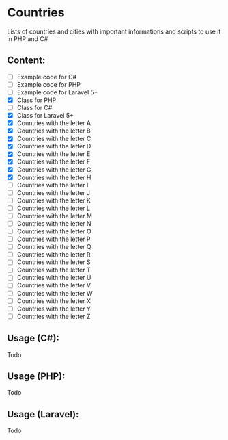 # Countries
Lists of countries and cities with important informations and scripts to use it in PHP and C#

## Content:
- [ ] Example code for C#
- [ ] Example code for PHP
- [ ] Example code for Laravel 5+
- [x] Class for PHP
- [ ] Class for C#
- [x] Class for Laravel 5+
- [x] Countries with the letter A
- [x] Countries with the letter B
- [x] Countries with the letter C
- [x] Countries with the letter D
- [x] Countries with the letter E
- [x] Countries with the letter F
- [x] Countries with the letter G
- [x] Countries with the letter H
- [ ] Countries with the letter I
- [ ] Countries with the letter J
- [ ] Countries with the letter K
- [ ] Countries with the letter L
- [ ] Countries with the letter M
- [ ] Countries with the letter N
- [ ] Countries with the letter O
- [ ] Countries with the letter P
- [ ] Countries with the letter Q
- [ ] Countries with the letter R
- [ ] Countries with the letter S
- [ ] Countries with the letter T
- [ ] Countries with the letter U
- [ ] Countries with the letter V
- [ ] Countries with the letter W
- [ ] Countries with the letter X
- [ ] Countries with the letter Y
- [ ] Countries with the letter Z

## Usage (C#):
Todo

## Usage (PHP):
Todo

## Usage (Laravel):
Todo
